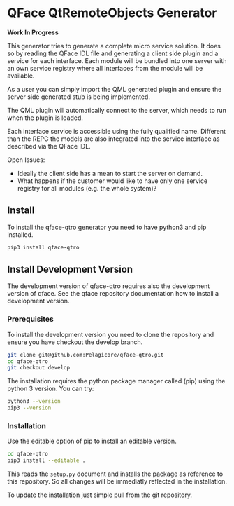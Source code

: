 # QFace QtRemoteObjects Generator

**Work In Progress**

This generator tries to generate a complete micro service solution. It does so by
reading the QFace IDL file and generating a client side plugin and a service
for each interface. Each module will be bundled into one server with an own
service registry where all interfaces from the module will be available.

As a user you can simply import the QML generated plugin and ensure the server
side generated stub is being implemented.

The QML plugin will automatically connect to the server, which needs to run
when the plugin is loaded.

Each interface service is accessible using the fully qualified name. Different
than the REPC the models are also integrated into the service interface as
described via the QFace IDL.

Open Issues:
- Ideally the client side has a mean to start the server on demand.
- What happens if the customer would like to have only one service registry for all
modules (e.g. the whole system)?

## Install

To install the qface-qtro generator you need to have python3 and pip installed.

```sh
pip3 install qface-qtro
```

## Install Development Version

The development version of qface-qtro requires also the development version of qface. See the qface repository documentation how to install a development version.

### Prerequisites

To install the development version you need to clone the repository and ensure you have checkout the develop branch.

```sh
git clone git@github.com:Pelagicore/qface-qtro.git
cd qface-qtro
git checkout develop
```

The installation requires the python package manager called (pip) using the python 3 version. You can try:

```sh
python3 --version
pip3 --version
```

### Installation

Use the editable option of pip to install an editable version.

```sh
cd qface-qtro
pip3 install --editable .
```

This reads the `setup.py` document and installs the package as reference to this repository. So all changes will be immediatly reflected in the installation.

To update the installation just simple pull from the git repository.
